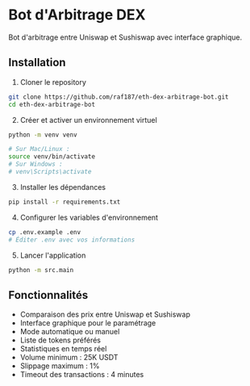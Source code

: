 # Bot d'Arbitrage DEX

Bot d'arbitrage entre Uniswap et Sushiswap avec interface graphique.

## Installation

1. Cloner le repository
```bash
git clone https://github.com/raf187/eth-dex-arbitrage-bot.git
cd eth-dex-arbitrage-bot
```

2. Créer et activer un environnement virtuel
```bash
python -m venv venv

# Sur Mac/Linux :
source venv/bin/activate
# Sur Windows :
# venv\Scripts\activate
```

3. Installer les dépendances
```bash
pip install -r requirements.txt
```

4. Configurer les variables d'environnement
```bash
cp .env.example .env
# Éditer .env avec vos informations
```

5. Lancer l'application
```bash
python -m src.main
```

## Fonctionnalités

- Comparaison des prix entre Uniswap et Sushiswap
- Interface graphique pour le paramétrage
- Mode automatique ou manuel
- Liste de tokens préférés
- Statistiques en temps réel
- Volume minimum : 25K USDT
- Slippage maximum : 1%
- Timeout des transactions : 4 minutes